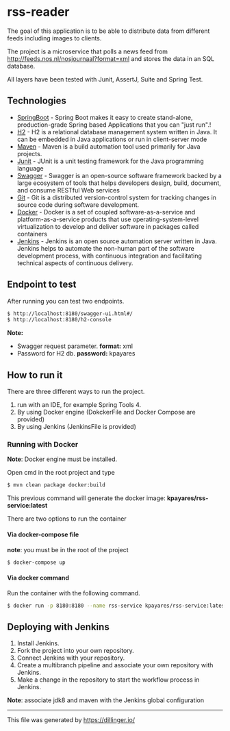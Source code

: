 # rss-reader

The goal of this application is to be able to distribute data from different feeds including images to clients.

The project is a microservice that polls a news feed from http://feeds.nos.nl/nosjournaal?format=xml and stores the data in an SQL database.

All layers have been tested with Junit, AssertJ, Suite and Spring Test.

## Technologies

* [SpringBoot] - Spring Boot makes it easy to create stand-alone, production-grade Spring based Applications that you can "just run".!
* [H2] - H2 is a relational database management system written in Java. It can be embedded in Java applications or run in client-server mode
* [Maven] - Maven is a build automation tool used primarily for Java projects.
* [Junit] - JUnit is a unit testing framework for the Java programming language
* [Swagger] - Swagger is an open-source software framework backed by a large ecosystem of tools that helps developers design, build, document, and consume RESTful Web services
* [Git] - Git is a distributed version-control system for tracking changes in source code during software development.
* [Docker] - Docker is a set of coupled software-as-a-service and platform-as-a-service products that use operating-system-level virtualization to develop and deliver software in packages called containers
* [Jenkins] - Jenkins is an open source automation server written in Java. Jenkins helps to automate the non-human part of the software development process, with continuous integration and facilitating technical aspects of continuous delivery.

## Endpoint to test

After running you can test two endpoints.

```sh
$ http://localhost:8180/swagger-ui.html#/
$ http://localhost:8180/h2-console
```

__Note:__ 
* Swagger request parameter. __format:__ xml 
* Password for H2 db. __password:__ kpayares

## How to run it

There are three different ways to run the project.
 1) run with an IDE, for example Spring Tools 4.
 2) By using Docker engine (DokckerFile and Docker Compose are provided)
 3) By using Jenkins (JenkinsFile is provided)

### Running with Docker

__Note__: Docker engine must be installed.

Open cmd in the root project and type

```sh
$ mvn clean package docker:build
```

This previous command will generate the docker image: __kpayares/rss-service:latest__ 

There are two options to run the container
#### Via docker-compose file
__note__: you must be in the root of the project
```sh
$ docker-compose up
```
#### Via docker command

Run the container with the following command.

```sh
$ docker run -p 8180:8180 --name rss-service kpayares/rss-service:latest
```
## Deploying with Jenkins

1) Install Jenkins.
2) Fork the project into your own repository.
3) Connect Jenkins with your repository.
4) Create a multibranch pipeline and associate your own repository with Jenkins.
5) Make a change in the repository to start the workflow process in Jenkins.

__Note__: associate jdk8 and maven with the Jenkins global configuration


***
This file was generated by https://dillinger.io/

   [SpringBoot]: <https://spring.io/projects/spring-boot>
   [H2]: <https://www.h2database.com/>
   [Maven]: <https://maven.apache.org/>
   [Junit]: <https://junit.org/junit5/>
   [Swagger]: <https://swagger.io/>
   [Git]: <https://git-scm.com/>
   [Docker]: <https://www.docker.com/>
   [Jenkins]: <https://jenkins.io/>
